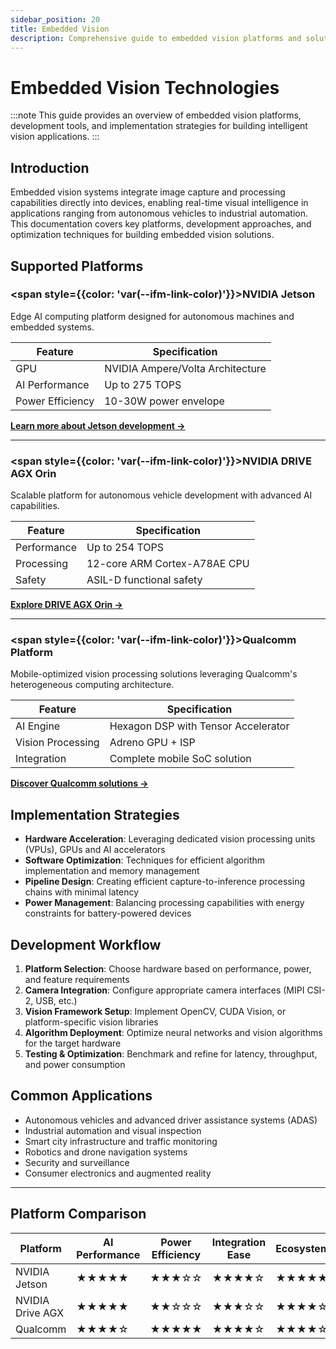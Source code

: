 ```yaml
---
sidebar_position: 20
title: Embedded Vision
description: Comprehensive guide to embedded vision platforms and solutions
---
```


# Embedded Vision Technologies

<!-- <div style={{textAlign: 'center', marginBottom: '2rem'}}>
    <img src="https://raw.githubusercontent.com/1214658495/myWikiFiles/main/Embedded_Vision/embedded_vision_banner.png" alt="Embedded Vision Technologies" style={{maxWidth: '100%', height: 'auto'}} />
</div> -->

:::note
This guide provides an overview of embedded vision platforms, development tools, and implementation strategies for building intelligent vision applications.
:::

## Introduction

Embedded vision systems integrate image capture and processing capabilities directly into devices, enabling real-time visual intelligence in applications ranging from autonomous vehicles to industrial automation. This documentation covers key platforms, development approaches, and optimization techniques for building embedded vision solutions.

## Supported Platforms

<div className="platform-grid">

### <span style={{color: 'var(--ifm-link-color)'}}>NVIDIA Jetson</span>

Edge AI computing platform designed for autonomous machines and embedded systems.

| Feature | Specification |
|---------|---------------|
| GPU | NVIDIA Ampere/Volta Architecture |
| AI Performance | Up to 275 TOPS |
| Power Efficiency | 10-30W power envelope |

**[Learn more about Jetson development →](/docs/2_1_NVIDIA_Jetson/NVIDIA_Jetson)**

---

### <span style={{color: 'var(--ifm-link-color)'}}>NVIDIA DRIVE AGX Orin</span>

Scalable platform for autonomous vehicle development with advanced AI capabilities.

| Feature | Specification |
|---------|---------------|
| Performance | Up to 254 TOPS |
| Processing | 12-core ARM Cortex-A78AE CPU |
| Safety | ASIL-D functional safety |

**[Explore DRIVE AGX Orin →](/docs/2_2_NVIDIA_Drive_AGX_Orin/NVIDIA_Drive_AGX_Orin)**

---

### <span style={{color: 'var(--ifm-link-color)'}}>Qualcomm Platform</span>

Mobile-optimized vision processing solutions leveraging Qualcomm's heterogeneous computing architecture.

| Feature | Specification |
|---------|---------------|
| AI Engine | Hexagon DSP with Tensor Accelerator |
| Vision Processing | Adreno GPU + ISP |
| Integration | Complete mobile SoC solution |

**[Discover Qualcomm solutions →](/docs/2_3_Qualcomm_Platform/Qualcomm_Platform)**

</div>

## Implementation Strategies

- **Hardware Acceleration**: Leveraging dedicated vision processing units (VPUs), GPUs and AI accelerators
- **Software Optimization**: Techniques for efficient algorithm implementation and memory management
- **Pipeline Design**: Creating efficient capture-to-inference processing chains with minimal latency
- **Power Management**: Balancing processing capabilities with energy constraints for battery-powered devices

## Development Workflow

1. **Platform Selection**: Choose hardware based on performance, power, and feature requirements
2. **Camera Integration**: Configure appropriate camera interfaces (MIPI CSI-2, USB, etc.)
3. **Vision Framework Setup**: Implement OpenCV, CUDA Vision, or platform-specific vision libraries
4. **Algorithm Deployment**: Optimize neural networks and vision algorithms for the target hardware
5. **Testing & Optimization**: Benchmark and refine for latency, throughput, and power consumption

## Common Applications

- Autonomous vehicles and advanced driver assistance systems (ADAS)
- Industrial automation and visual inspection
- Smart city infrastructure and traffic monitoring
- Robotics and drone navigation systems
- Security and surveillance
- Consumer electronics and augmented reality

---

## Platform Comparison

<div className="table-responsive">

| Platform | AI Performance | Power Efficiency | Integration Ease | Ecosystem |
|----------|---------------|-----------------|-----------------|-----------|
| NVIDIA Jetson | ★★★★★ | ★★★☆☆ | ★★★★☆ | ★★★★★ |
| NVIDIA Drive AGX | ★★★★★ | ★★☆☆☆ | ★★★☆☆ | ★★★★☆ |
| Qualcomm | ★★★★☆ | ★★★★★ | ★★★★☆ | ★★★★☆ |

</div>

